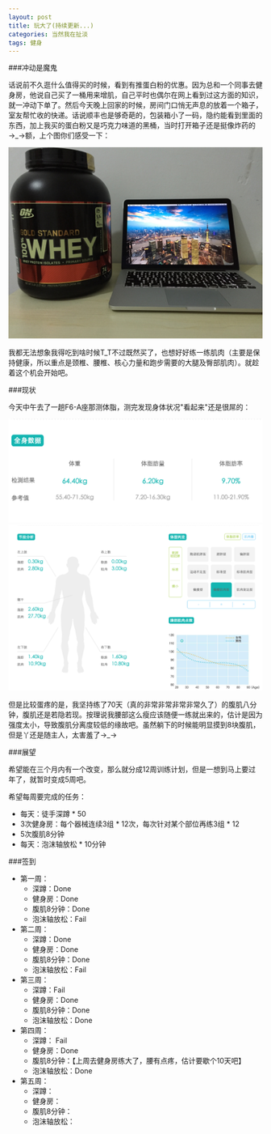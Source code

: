 ```yaml
---
layout: post
title: 玩大了(持续更新...)
categories: 当然我在扯淡
tags: 健身
---
```


###冲动是魔鬼

话说前不久逛什么值得买的时候，看到有推蛋白粉的优惠。因为总和一个同事去健身房，他说自己买了一桶用来增肌，自己平时也偶尔在网上看到过这方面的知识，就一冲动下单了。然后今天晚上回家的时候，房间门口悄无声息的放着一个箱子，室友帮忙收的快递。话说顺丰也是够奇葩的，包装箱小了一码，隐约能看到里面的东西，加上我买的蛋白粉又是巧克力味道的黑桶，当时打开箱子还是挺像炸药的→_→额，上个图你们感受一下：

![img](../image/whey.jpg)

我都无法想象我得吃到啥时候T_T不过既然买了，也想好好练一练肌肉（主要是保持健康，所以重点是颈椎、腰椎、核心力量和跑步需要的大腿及臀部肌肉）。就趁着这个机会开始吧。

###现状

今天中午去了一趟F6-A座那测体脂，测完发现身体状况"看起来"还是很屌的：

![img](../image/mybody1.png)
![img](../image/mybody2.png)


但是比较蛋疼的是，我坚持练了70天（真的非常非常非常非常久了）的腹肌八分钟，腹肌还是若隐若现。按理说我腰部这么瘦应该随便一练就出来的，估计是因为强度太小，导致腹肌分离度较低的缘故吧。虽然躺下的时候能明显摸到8块腹肌，但是丫还是随主人，太害羞了→_→

###展望

希望能在三个月内有一个改变，那么就分成12周训练计划，但是一想到马上要过年了，就暂时变成5周吧。

希望每周要完成的任务：

* 每天：徒手深蹲 * 50
* 3次健身房：每个器械连续3组 * 12次，每次针对某个部位再练3组 * 12
* 5次腹肌8分钟
* 每天：泡沫轴放松 * 10分钟

###签到

* 第一周：
	* 深蹲：Done
	* 健身房：Done
	* 腹肌8分钟：Done
	* 泡沫轴放松：Fail
* 第二周：
	* 深蹲：Done
	* 健身房：Done
	* 腹肌8分钟：Done
	* 泡沫轴放松：Fail
* 第三周：
	* 深蹲：Fail
	* 健身房：Done
	* 腹肌8分钟：Done
	* 泡沫轴放松：Done
* 第四周：
	* 深蹲： Fail
	* 健身房：Done
	* 腹肌8分钟：【上周去健身房练大了，腰有点疼，估计要歇个10天吧】
	* 泡沫轴放松：Done
* 第五周：
	* 深蹲：
	* 健身房：
	* 腹肌8分钟：
	* 泡沫轴放松：